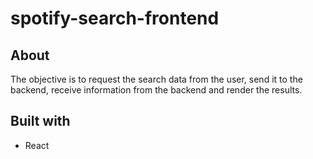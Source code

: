 # spotify-search-frontend

## About

The objective is to request the search data from the user, send it to the backend, receive information from the backend and render the results.

## Built with

- React
